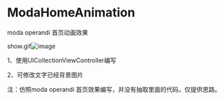 # ModaHomeAnimation
moda operandi 首页动画效果<p>

show.gif![image](https://user-images.githubusercontent.com/8910510/130339549-2fbba497-1050-48d8-9e05-4359eb08da6c.png)

  
1、使用UICollectionViewController编写<p>
2、可修改文字已经背景图片<p>

注：仿照moda operandi 首页效果编写，并没有抽取里面的代码，仅提供思路。
